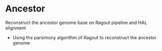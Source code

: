 # Ancestor
Reconstruct the ancestor genome base on Ragout pipeline and HAL alignment

  - Using the parsimony algorithm of Ragout to reconstruct the ancestor genome
